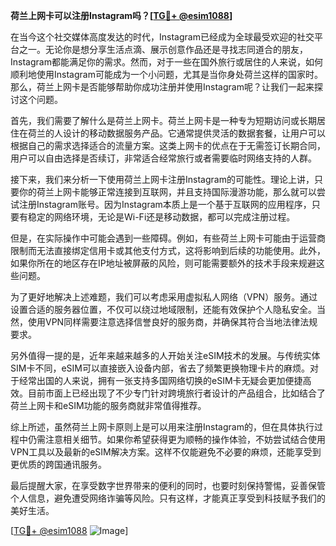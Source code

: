 **荷兰上网卡可以注册Instagram吗？[[TG💪+ @esim1088](https://t.me/s/esim1088)]**

在当今这个社交媒体高度发达的时代，Instagram已经成为全球最受欢迎的社交平台之一。无论你是想分享生活点滴、展示创意作品还是寻找志同道合的朋友，Instagram都能满足你的需求。然而，对于一些在国外旅行或居住的人来说，如何顺利地使用Instagram可能成为一个小问题，尤其是当你身处荷兰这样的国家时。那么，荷兰上网卡是否能够帮助你成功注册并使用Instagram呢？让我们一起来探讨这个问题。

首先，我们需要了解什么是荷兰上网卡。荷兰上网卡是一种专为短期访问或长期居住在荷兰的人设计的移动数据服务产品。它通常提供灵活的数据套餐，让用户可以根据自己的需求选择适合的流量方案。这类上网卡的优点在于无需签订长期合同，用户可以自由选择是否续订，非常适合经常旅行或者需要临时网络支持的人群。

接下来，我们来分析一下使用荷兰上网卡注册Instagram的可能性。理论上讲，只要你的荷兰上网卡能够正常连接到互联网，并且支持国际漫游功能，那么就可以尝试注册Instagram账号。因为Instagram本质上是一个基于互联网的应用程序，只要有稳定的网络环境，无论是Wi-Fi还是移动数据，都可以完成注册过程。

但是，在实际操作中可能会遇到一些障碍。例如，有些荷兰上网卡可能由于运营商限制而无法直接绑定信用卡或其他支付方式，这将影响到后续的功能使用。此外，如果你所在的地区存在IP地址被屏蔽的风险，则可能需要额外的技术手段来规避这些问题。

为了更好地解决上述难题，我们可以考虑采用虚拟私人网络（VPN）服务。通过设置合适的服务器位置，不仅可以绕过地域限制，还能有效保护个人隐私安全。当然，使用VPN同样需要注意选择信誉良好的服务商，并确保其符合当地法律法规要求。

另外值得一提的是，近年来越来越多的人开始关注eSIM技术的发展。与传统实体SIM卡不同，eSIM可以直接嵌入设备内部，省去了频繁更换物理卡片的麻烦。对于经常出国的人来说，拥有一张支持多国网络切换的eSIM卡无疑会更加便捷高效。目前市面上已经出现了不少专门针对跨境旅行者设计的产品组合，比如结合了荷兰上网卡和eSIM功能的服务商就非常值得推荐。

综上所述，虽然荷兰上网卡原则上是可以用来注册Instagram的，但在具体执行过程中仍需注意相关细节。如果你希望获得更为顺畅的操作体验，不妨尝试结合使用VPN工具以及最新的eSIM解决方案。这样不仅能避免不必要的麻烦，还能享受到更优质的跨国通讯服务。

最后提醒大家，在享受数字世界带来的便利的同时，也要时刻保持警惕，妥善保管个人信息，避免遭受网络诈骗等风险。只有这样，才能真正享受到科技赋予我们的美好生活。

[[TG💪+ @esim1088](https://t.me/s/esim1088) ![Image](https://i.postimg.cc/4NQfJmqS/Snipaste-2025-05-13-00-14-12.png)]